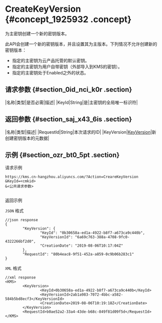 # CreateKeyVersion {#concept_1925932 .concept}

为主密钥创建一个新的密钥版本。

此API会创建一个新的密钥版本，并且设置其为主版本。下列情况不允许创建新的密钥版本：

-   指定的主密钥为云产品托管的默认密钥。
-   指定的主密钥为用户自带密钥（外部导入到KMS的密钥）。
-   指定的主密钥处于Enabled之外的状态。

## 请求参数 {#section_0id_nci_k0r .section}

|名称|类型|是否必需|描述|
|KeyId|String|是|主密钥的全局唯一标识符|

## 返回参数 {#section_saj_x43_6is .section}

|名称|类型|描述|
|RequestId|String|本次请求的ID|
|KeyVersion|[KeyVersion](intl.zh-CN/.md#section_qvb_ed3_i6n)|新创建密钥版本的元数据|

## 示例 {#section_ozr_bt0_5pt .section}

请求示例

``` {#codeblock_h72_xna_ctx}
https://kms.cn-hangzhou.aliyuncs.com/?Action=CreareKeyVersion
&KeyId=<cmkid>
&<公共请求参数>
			
```

返回示例

`JSON` 格式

``` {#codeblock_sg4_0dc_4yi}
//json response
{
        "KeyVersion": {
                "KeyId": "0b30658a-ed1a-4922-b8f7-a673ca9c440b",
                "KeyVersionId": "6a69c763-388a-4708-9fc0-4322266bf2d0",
                "CreationDate": "2019-08-06T10:17:04Z"
        },
        "RequestId": "80b4eac8-9f51-452a-a859-0c9b06b283c1"
}
```

`XML` 格式

``` {#codeblock_oz8_xxr_bbo}
//xml response
<KMS>
        <KeyVersion>
                <KeyId>0b30658a-ed1a-4922-b8f7-a673ca9c440b</KeyId>
                <KeyVersionId>2ab1a983-7072-4bbc-a582-584b5bd8ecf3</KeyVersionId>
                <CreationDate>2019-08-06T10:19:18Z</CreationDate>
        </KeyVersion>
        <RequestId>b0ae52a2-33a4-43de-b68c-849f81d09f5d</RequestId>
</KMS>
```

